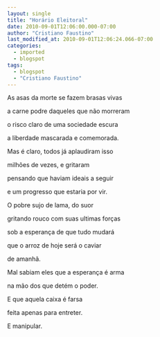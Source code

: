 ```yaml
---
layout: single
title: "Horário Eleitoral"
date: 2010-09-01T12:06:00.000-07:00
author: "Cristiano Faustino"
last_modified_at: 2010-09-01T12:06:24.066-07:00
categories:
  - imported
  - blogspot
tags:
  - blogspot
  - "Cristiano Faustino"
---
```


As asas da morte se fazem brasas vivas

a carne podre daqueles que não morreram

o risco claro de uma sociedade escura

a liberdade mascarada e comemorada.



Mas é claro, todos já aplaudiram isso

milhões de vezes, e gritaram

pensando que haviam ideais a seguir

e um progresso que estaria por vir.



O pobre sujo de lama, do suor

gritando rouco com suas ultimas forças

sob a esperança de que tudo mudará

que o arroz de hoje será o caviar

de amanhã.



Mal sabiam eles que a esperança é arma

na mão dos que detém o poder.

E que aquela caixa é farsa

feita apenas para entreter.

E manipular.